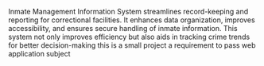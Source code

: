Inmate Management Information System streamlines record-keeping and reporting for correctional facilities. It enhances data organization, improves accessibility, and ensures secure handling of inmate information. This system not only improves efficiency but also aids in tracking crime trends for better decision-making
this is a small project a requirement to pass web application subject
